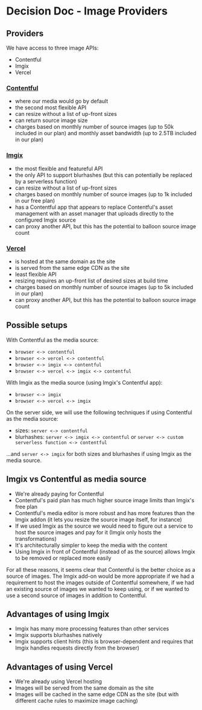 # Decision Doc - Image Providers

## Providers

We have access to three image APIs:

- Contentful
- Imgix
- Vercel

### [Contentful](https://www.contentful.com/developers/docs/references/images-api/)

- where our media would go by default
- the second most flexible API
- can resize without a list of up-front sizes
- can return source image size
- charges based on monthly number of source images (up to 50k included in our plan) and monthly asset bandwidth (up to 2.5TB included in our plan)

### [Imgix](https://docs.imgix.com/apis/rendering)

- the most flexible and featureful API
- the only API to support blurhashes (but this can potentially be replaced by a serverless function)
- can resize without a list of up-front sizes
- charges based on monthly number of source images (up to 1k included in our free plan)
- has a Contentful app that appears to replace Contentful's asset management with an asset manager that uploads directly to the configured Imgix source
- can proxy another API, but this has the potential to balloon source image count

### [Vercel](https://vercel.com/docs/concepts/image-optimization)

- is hosted at the same domain as the site
- is served from the same edge CDN as the site
- least flexible API
- resizing requires an up-front list of desired sizes at build time
- charges based on monthly number of source images (up to 5k included in our plan)
- can proxy another API, but this has the potential to balloon source image count

## Possible setups

With Contentful as the media source:

- `browser <-> contentful`
- `browser <-> vercel <-> contentful`
- `browser <-> imgix <-> contentful`
- `browser <-> vercel <-> imgix <-> contentful`

With Imgix as the media source (using Imgix's Contentful app):

- `browser <-> imgix`
- `browser <-> vercel <-> imgix`

On the server side, we will use the following techniques if using Contentful as the media source:

- sizes: `server <-> contentful`
- blurhashes: `server <-> imgix <-> contentful` or `server <-> custom serverless function <-> contentful`

...and `server <-> imgix` for both sizes and blurhashes if using Imgix as the media source.

## Imgix vs Contentful as media source

- We're already paying for Contentful
- Contentful's paid plan has much higher source image limits than Imgix's free plan
- Contentful's media editor is more robust and has more features than the Imgix addon (it lets you resize the source image itself, for instance)
- If we used Imgix as the source we would need to figure out a service to host the source images and pay for it (Imgix only hosts the transformations)
- It's architecturally simpler to keep the media with the content
- Using Imgix in front of Contentful (instead of as the source) allows Imgix to be removed or replaced more easily

For all these reasons, it seems clear that Contentful is the better choice as a source of images. The Imgix add-on would be more appropriate if we had a requirement to host the images outside of Contentful somewhere, if we had an existing source of images we wanted to keep using, or if we wanted to use a second source of images in addition to Contentful.

## Advantages of using Imgix

- Imgix has many more processing features than other services
- Imgix supports blurhashes natively
- Imgix supports client hints (this is browser-dependent and requires that Imgix handles requests directly from the browser)

## Advantages of using Vercel

- We're already using Vercel hosting
- Images will be served from the same domain as the site
- Images will be cached in the same edge CDN as the site (but with different cache rules to maximize image caching)
